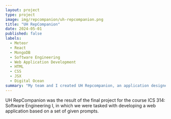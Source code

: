 ```yaml
---
layout: project
type: project
image: img/repcompanion/uh-repcompanion.png
title: "UH RepCompanion"
date: 2024-05-01
published: false
labels:
  - Meteor
  - React
  - MongoDB
  - Software Engineering
  - Web Application Development
  - HTML
  - CSS
  - JSX
  - Digital Ocean
summary: "My team and I created UH Repcompanion, an application designed to connect University of Hawai'i students seeking gym partners."
---
```


UH RepCompanion was the result of the final project for the course ICS 314: Software Engineering I, in which we were tasked with developing a web application based on a set of given prompts. 

